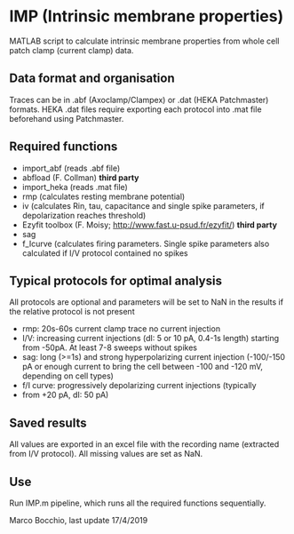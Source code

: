 # IMP (Intrinsic membrane properties)

MATLAB script to calculate intrinsic membrane properties from whole cell patch clamp (current clamp) data.

## Data format and organisation
Traces can be in .abf (Axoclamp/Clampex) or .dat (HEKA Patchmaster) formats. HEKA .dat files require exporting each protocol into .mat file beforehand using Patchmaster.

## Required functions
* import_abf (reads .abf file)
* abfload (F. Collman) **third party**
* import_heka (reads .mat file)
* rmp (calculates resting membrane potential)
* iv (calculates Rin, tau, capacitance and single spike parameters, if depolarization reaches threshold)
* Ezyfit toolbox (F. Moisy; http://www.fast.u-psud.fr/ezyfit/) **third party**
* sag
* f_Icurve (calculates firing parameters. Single spike parameters also calculated if I/V protocol contained no spikes

## Typical protocols for optimal analysis
All protocols are optional and parameters will be set to NaN in the results if the relative protocol is not present
* rmp: 20s-60s current clamp trace no current injection
* I/V: increasing current injections (dI: 5 or 10 pA, 0.4-1s length) starting from -50pA. At least 7-8 sweeps without spikes
* sag: long (>=1s) and strong hyperpolarizing current injection (-100/-150 pA or enough current to bring the cell between -100 and -120 mV, depending on cell types)
* f/I curve: progressively depolarizing current injections (typically
* from +20 pA, dI: 50 pA)

## Saved results
All values are exported in an excel file with the recording name (extracted from I/V protocol). All missing values are set as NaN.

## Use
Run IMP.m pipeline, which runs all the required functions sequentially.

Marco Bocchio, last update 17/4/2019
